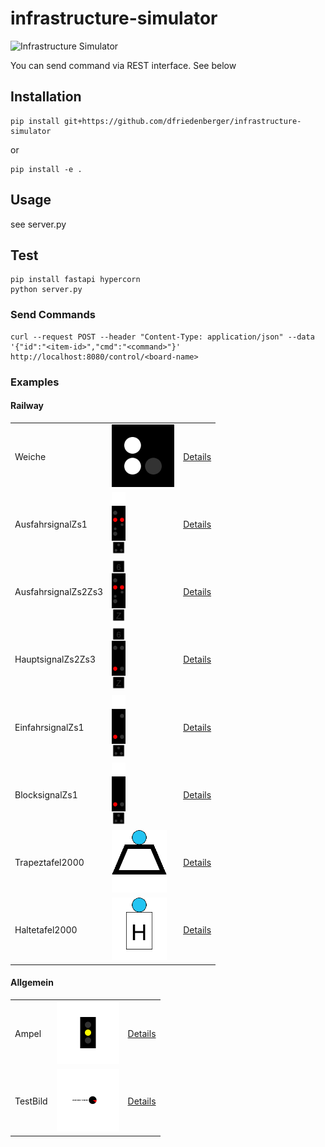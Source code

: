 # infrastructure-simulator

![Infrastructure Simulator](simulator.gif "Simulator")

You can send command via REST interface. See below


## Installation

```
pip install git+https://github.com/dfriedenberger/infrastructure-simulator
```
or
```
pip install -e .
```
## Usage 

see server.py

## Test
```
pip install fastapi hypercorn
python server.py
```

### Send Commands

```
curl --request POST --header "Content-Type: application/json" --data '{"id":"<item-id>","cmd":"<command>"}' http://localhost:8080/control/<board-name>
```


### Examples

#### Railway

<table>
    <tr>
        <td>Weiche </td>
        <td><img src="docs/weiche.gif" style="max-height: 100px"></td>
        <td><a href="docs/weiche.md">Details</a></td>
    </tr>
    <tr>
        <td>AusfahrsignalZs1 </td>
        <td><img src="docs/ausfahrsignalzs1.gif" style="max-height: 100px"></td>
        <td><a href="docs/ausfahrsignalzs1.md">Details</a></td>
    </tr>
    <tr>
        <td>AusfahrsignalZs2Zs3 </td>
        <td><img src="docs/ausfahrsignalzs2zs3.gif" style="max-height: 100px"></td>
        <td><a href="docs/ausfahrsignalzs2zs3.md">Details</a></td>
    </tr>
    <tr>
        <td>HauptsignalZs2Zs3 </td>
        <td><img src="docs/hauptsignalzs2zs3.gif" style="max-height: 100px"></td>
        <td><a href="docs/hauptsignalzs2zs3.md">Details</a></td>
    </tr>
    <tr>
        <td>EinfahrsignalZs1 </td>
        <td><img src="docs/einfahrsignalzs1.gif" style="max-height: 100px"></td>
        <td><a href="docs/einfahrsignalzs1.md">Details</a></td>
    </tr>
    <tr>
        <td>BlocksignalZs1 </td>
        <td><img src="docs/blocksignalzs1.gif" style="max-height: 100px"></td>
        <td><a href="docs/blocksignalzs1.md">Details</a></td>
    </tr>
    <tr>
        <td>Trapeztafel2000 </td>
        <td><img src="docs/trapeztafel2000.gif" style="max-height: 100px"></td>
        <td><a href="docs/trapeztafel2000.md">Details</a></td>
    </tr>
    <tr>
        <td>Haltetafel2000 </td>
        <td><img src="docs/haltetafel2000.gif" style="max-height: 100px"></td>
        <td><a href="docs/haltetafel2000.md">Details</a></td>
    </tr>
</table>

#### Allgemein

<table>
    <tr>
        <td>Ampel </td>
        <td><img src="docs/ampel.gif" style="max-height: 100px"></td>
        <td><a href="docs/ampel.md">Details</a></td>
    </tr>
    <tr>
        <td>TestBild </td>
        <td><img src="docs/testbild.gif" style="max-height: 100px"></td>
        <td><a href="docs/testbild.md">Details</a></td>
    </tr>
</table>


